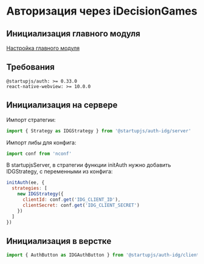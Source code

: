 # Авторизация через iDecisionGames

## Инициализация главного модуля
[Настройка главного модуля](/docs/auth/main)

## Требования

```
@startupjs/auth: >= 0.33.0
react-native-webview: >= 10.0.0
```

## Инициализация на сервере
Импорт стратегии:
```js
import { Strategy as IDGStrategy } from '@startupjs/auth-idg/server'
```

Импорт либы для конфига:
```js
import conf from 'nconf'
````

В startupjsServer, в стратегии функции initAuth нужно добавить IDGStrategy, с переменными из конфига:
```js
initAuth(ee, {
  strategies: [
    new IDGStrategy({
      clientId: conf.get('IDG_CLIENT_ID'),
      clientSecret: conf.get('IDG_CLIENT_SECRET')
    })
  ]
})
```

## Инициализация в верстке
```js
import { AuthButton as IDGAuthButton } from '@startupjs/auth-idg/client'
```
